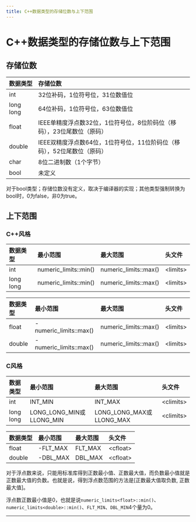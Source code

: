 ```yaml
---
title: C++数据类型的存储位数与上下范围
---
```


# C++数据类型的存储位数与上下范围

<script type="text/javascript" src="/include/head.js"></script>

## 存储位数

| 数据类型 | 存储位数 |
| :---- | :---- |
| int | 32位补码，1位符号位，31位数值位 |
| long long | 64位补码，1位符号位，63位数值位 |
| float | IEEE单精度浮点数32位，1位符号位，8位阶码位（移码），23位尾数位（原码） |
| double | IEEE双精度浮点数64位，1位符号位，11位阶码位（移码），52位尾数位（原码） |
| char | 8位二进制数（1个字节） |
| bool | 未定义 |

对于bool类型；存储位数没有定义，取决于编译器的实现；其他类型强制转换为bool时，0为false，非0为true。

## 上下范围

### C++风格

| 数据类型 | 最小范围 | 最大范围 | 头文件 |
| :---- | :---- | :---- | :---- |
|int|numeric_limits<int>::min()|numeric_limits<int>::max()|\<limits\>|
|long long|numeric_limits<long long>::min()|numeric_limits<long long>::max()|\<limits\>|

| 数据类型 | 最小范围 | 最大范围 | 头文件 |
| :---- | :---- | :---- | :---- |
|float|-numeric_limits<float>::max()|numeric_limits<float>::max()|\<limits\>|
|double|-numeric_limits<double>::max()|numeric_limits<double>::max()|\<limits\>|

### C风格

| 数据类型 | 最小范围 | 最大范围 | 头文件 |
| :---- | :---- | :---- | :---- |
|int|INT_MIN|INT_MAX|\<climits\>|
|long long|LONG_LONG_MIN或LLONG_MIN|LONG_LONG_MAX或LLONG_MAX|\<climits\>|

| 数据类型 | 最小范围 | 最大范围 | 头文件 |
| :---- | :---- | :---- | :---- |
|float|-FLT_MAX|FLT_MAX|\<cfloat\>|
|double|-DBL_MAX|DBL_MAX|\<cfloat\>|

对于浮点数来说，只能用标准库得到正数最小值、正数最大值，而负数最小值就是正数最大值的负数。也就是说，得到浮点数范围的方法是[正数最大值取负数, 正数最大值]。

浮点数正数最小值是0，也就是说`numeric_limits<float>::min()`、`numeric_limits<double>::min()`、`FLT_MIN`、`DBL_MIN`4个量为0。

---

<script type="text/javascript" src="/include/tail.js"></script>
